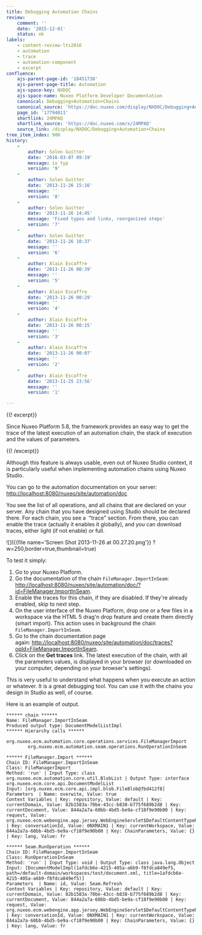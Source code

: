 ```yaml
---
title: Debugging Automation Chains
review:
    comment: ''
    date: '2015-12-01'
    status: ok
labels:
    - content-review-lts2016
    - automation
    - trace
    - automation-component
    - excerpt
confluence:
    ajs-parent-page-id: '18451738'
    ajs-parent-page-title: Automation
    ajs-space-key: NXDOC
    ajs-space-name: Nuxeo Platform Developer Documentation
    canonical: Debugging+Automation+Chains
    canonical_source: 'https://doc.nuxeo.com/display/NXDOC/Debugging+Automation+Chains'
    page_id: '17794011'
    shortlink: 24MPAQ
    shortlink_source: 'https://doc.nuxeo.com/x/24MPAQ'
    source_link: /display/NXDOC/Debugging+Automation+Chains
tree_item_index: 900
history:
    -
        author: Solen Guitter
        date: '2016-03-07 09:19'
        message: ix typ
        version: '9'
    -
        author: Solen Guitter
        date: '2013-11-26 15:16'
        message: ''
        version: '8'
    -
        author: Solen Guitter
        date: '2013-11-26 14:45'
        message: 'Fixed typos and links, reorganized steps'
        version: '7'
    -
        author: Solen Guitter
        date: '2013-11-26 10:37'
        message: ''
        version: '6'
    -
        author: Alain Escaffre
        date: '2013-11-26 00:39'
        message: ''
        version: '5'
    -
        author: Alain Escaffre
        date: '2013-11-26 00:29'
        message: ''
        version: '4'
    -
        author: Alain Escaffre
        date: '2013-11-26 00:15'
        message: ''
        version: '3'
    -
        author: Alain Escaffre
        date: '2013-11-26 00:07'
        message: ''
        version: '2'
    -
        author: Alain Escaffre
        date: '2013-11-25 23:56'
        message: ''
        version: '1'

---
```

{{! excerpt}}

Since Nuxeo Platform 5.8, the framework provides an easy way to get the trace of the latest execution of an automation chain, the stack of execution and the values of parameters.

{{! /excerpt}}

Although this feature is always usable, even out of Nuxeo Studio context, it is particularly useful when implementing automation chains using Nuxeo Studio.

You can go to the automation documentation on your server: [http://localhost:8080/nuxeo/site/automation/doc](http://localhost:8080/nuxeo/site/automation/doc)

You see the list of all operations, and all chains that are declared on your server. Any chain that you have designed using Studio should be declared there. For each chain, you see a &nbsp;"trace" section. From there, you can enable the trace (actually it enables it globally), and you can download traces, either light (if not enable) or full.&nbsp;

![]({{file name='Screen Shot 2013-11-26 at 00.27.20.png'}} ?w=250,border=true,thumbnail=true)

To test it simply:

1.  Go to your Nuxeo Platform.
2.  Go the documentation of the chain `FileManager.ImportInSeam`: [http://localhost:8080/nuxeo/site/automation/doc/?id=FileManager.ImportInSeam](http://localhost:8080/nuxeo/site/automation/doc/?id=FileManager.ImportInSeam).
3.  Enable the traces for this chain, if they are disabled. If they're already enabled, skip to next step.
4.  On the user interface of the Nuxeo Platform, drop one or a few files in a workspace via the HTML 5 drag'n drop feature and create them directly (smart import).
    This action uses in background the chain `FileManager.ImportInSeam`.
5.  Go to the chain documentation page again:&nbsp;[http://localhost:8080/nuxeo/site/automation/doc/traces?opId=FileManager.ImportInSeam](http://localhost:8080/nuxeo/site/automation/doc/traces?opId=FileManager.ImportInSeam).
6.  Click on the **Get traces** link.
    The latest execution of the chain, with all the parameters values, is displayed in your browser (or downloaded on your computer, depending on your browser's settings).

This is very useful to understand what happens when you execute an action or whatever. It is a great debugging tool. You can use it with the chains you design in Studio as well, of course.

Here is an example of output.

```
****** chain ******
Name: FileManager.ImportInSeam
Produced output type: DocumentModelListImpl
****** Hierarchy calls ******
	org.nuxeo.ecm.automation.core.operations.services.FileManagerImport
		org.nuxeo.ecm.automation.seam.operations.RunOperationInSeam

****** FileManager.Import ******
Chain ID: FileManager.ImportInSeam
Class: FileManagerImport
Method: 'run' | Input Type: class org.nuxeo.ecm.automation.core.util.BlobList | Output Type: interface org.nuxeo.ecm.core.api.DocumentModelList
Input: [org.nuxeo.ecm.core.api.impl.blob.FileBlob@7bd412f8]
Parameters  | Name: overwite, Value: true
Context Variables | Key: repository, Value: default | Key: currentDomain, Value: 82b1583a-70be-43cc-b838-b775f689b2d8 | Key: currentDocument, Value: 844a2a7a-60bb-4bd5-be9a-cf18f9e90b00 | Key: request, Value: org.nuxeo.ecm.webengine.app.jersey.WebEngineServlet$DefaultContentTypeRequestWrapper@ca92e18 | Key: conversationId, Value: 0NXMAIN1 | Key: currentWorkspace, Value: 844a2a7a-60bb-4bd5-be9a-cf18f9e90b00 | Key: ChainParameters, Value: {} | Key: lang, Value: fr

****** Seam.RunOperation ******
Chain ID: FileManager.ImportInSeam
Class: RunOperationInSeam
Method: 'run' | Input Type: void | Output Type: class java.lang.Object
Input: [DocumentModelImpl(1afdcb6e-4215-405a-a6b9-f8fdca849ef5, path=/default-domain/workspaces/test/document.xml, title=1afdcb6e-4215-405a-a6b9-f8fdca849ef5)]
Parameters  | Name: id, Value: Seam.Refresh
Context Variables | Key: repository, Value: default | Key: currentDomain, Value: 82b1583a-70be-43cc-b838-b775f689b2d8 | Key: currentDocument, Value: 844a2a7a-60bb-4bd5-be9a-cf18f9e90b00 | Key: request, Value: org.nuxeo.ecm.webengine.app.jersey.WebEngineServlet$DefaultContentTypeRequestWrapper@ca92e18 | Key: conversationId, Value: 0NXMAIN1 | Key: currentWorkspace, Value: 844a2a7a-60bb-4bd5-be9a-cf18f9e90b00 | Key: ChainParameters, Value: {} | Key: lang, Value: fr
```
